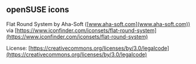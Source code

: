 ## openSUSE icons

Flat Round System by Aha-Soft ([www.aha-soft.com](www.aha-soft.com)) via [https://www.iconfinder.com/iconsets/flat-round-system](https://www.iconfinder.com/iconsets/flat-round-system)

License: [https://creativecommons.org/licenses/by/3.0/legalcode](https://creativecommons.org/licenses/by/3.0/legalcode)
